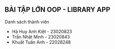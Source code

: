 BÀI TẬP LỚN OOP - LIBRARY APP
---
Danh sách thành viên
* Hà Huy Anh Kiệt - 23020823
* Trần Nhật Minh - 23020843
* Khuất Tuấn Anh - 22028248
